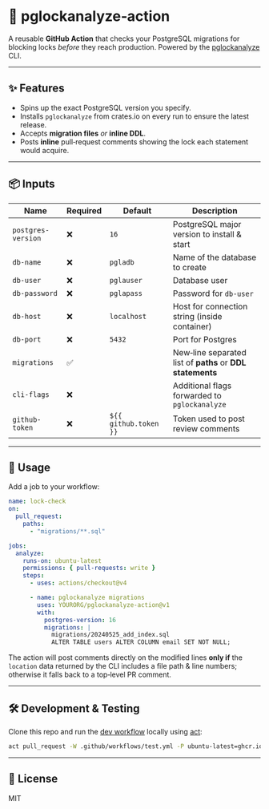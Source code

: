 # 🚦 pglockanalyze‑action

A reusable **GitHub Action** that checks your PostgreSQL migrations for blocking locks *before* they reach production.  Powered by the [pglockanalyze](https://github.com/…) CLI.

---
## ✨ Features
* Spins up the exact PostgreSQL version you specify.
* Installs `pglockanalyze` from crates.io on every run to ensure the latest release.
* Accepts **migration files** *or* **inline DDL**.
* Posts **inline** pull‑request comments showing the lock each statement would acquire.

---
## 📦 Inputs
| Name | Required | Default | Description |
|------|----------|---------|-------------|
| `postgres-version` | ❌ | `16` | PostgreSQL major version to install & start |
| `db-name` | ❌ | `pgladb` | Name of the database to create |
| `db-user` | ❌ | `pglauser` | Database user |
| `db-password` | ❌ | `pglapass` | Password for `db-user` |
| `db-host` | ❌ | `localhost` | Host for connection string (inside container) |
| `db-port` | ❌ | `5432` | Port for Postgres |
| `migrations` | ✅ |  | New‑line separated list of **paths** or **DDL statements** |
| `cli-flags` | ❌ |  | Additional flags forwarded to `pglockanalyze` |
| `github-token` | ❌ | `${{ github.token }}` | Token used to post review comments |

---
## 🚀 Usage
Add a job to your workflow:

```yaml
name: lock‑check
on:
  pull_request:
    paths:
      - "migrations/**.sql"

jobs:
  analyze:
    runs-on: ubuntu-latest
    permissions: { pull-requests: write }
    steps:
      - uses: actions/checkout@v4

      - name: pglockanalyze migrations
        uses: YOURORG/pglockanalyze-action@v1
        with:
          postgres-version: 16
          migrations: |
            migrations/20240525_add_index.sql
            ALTER TABLE users ALTER COLUMN email SET NOT NULL;
```

The action will post comments directly on the modified lines **only if** the `location` data returned by the CLI includes a file path & line numbers; otherwise it falls back to a top‑level PR comment.

---
## 🛠 Development & Testing
Clone this repo and run the [dev workflow](.github/workflows/test.yml) locally using [act](https://github.com/nektos/act):

```bash
act pull_request -W .github/workflows/test.yml -P ubuntu-latest=ghcr.io/catthehacker/ubuntu:full-22.04
```

---
## 📄 License
MIT
